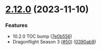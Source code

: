 # [2.12.0](https://github.com/edusperoni/Details_Elitism/compare/v2.11.0...v2.12.0) (2023-11-10)


### Features

* 10.2.0 TOC bump ([7e0b556](https://github.com/edusperoni/Details_Elitism/commit/7e0b556e01bed55de8d7c40181c04ed7c7694e77))
* Dragonflight Season 3 ([#50](https://github.com/edusperoni/Details_Elitism/issues/50)) ([0390ab9](https://github.com/edusperoni/Details_Elitism/commit/0390ab91c1afb7b1256407a75db5f2801ae534c7))



